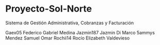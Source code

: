 # Proyecto-Sol-Norte
Sistema de Gestión Administrativa, Cobranzas y Facturación

Gaex05 Federico Gabriel Medina
Jazmin187 Jazmin Di Marco
5ammys Mendez Samuel Omar
Rochii14 Rocío Elizabeth Valdevieso

